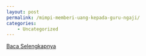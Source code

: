 ```yaml
---
layout: post
permalink: /mimpi-memberi-uang-kepada-guru-ngaji/
categories:
    - Uncategorized
---
```


[Baca Selengkapnya](/01)